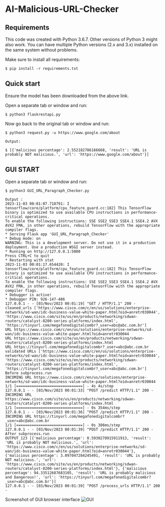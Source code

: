 # AI-Malicious-URL-Checker

Requirements
------------

This code was created with Python 3.6.7. Other versions of Python 3 might also work.  You can have multiple Python
versions (2.x and 3.x) installed on the same system without problems.

Make sure to install all requirements:

    $ pip install -r requirements.txt


Quick start
-----------

Ensure the model has been downloaded from the above link.

Open a separate tab or window and run:

    $ python3 flaskrestapi.py

Now go back to the original tab or window and run:

    $ python3 request.py -u https://www.google.com/about

    Output:

    $ [{'malicious percentage': 2.552182786166668, 'result': 'URL is probably NOT malicious.', 'url': 'https://www.google.com/about'}]

GUI START
---------
Open a separate tab or window and run:

    $ python3 GUI_URL_Paragraph_Checker.py

    Output :     
    2023-11-03 00:01:07.718791: I tensorflow/core/platform/cpu_feature_guard.cc:182] This TensorFlow binary is optimized to use available CPU instructions in performance-critical operations.
    To enable the following instructions: SSE SSE2 SSE3 SSE4.1 SSE4.2 AVX AVX2 FMA, in other operations, rebuild TensorFlow with the appropriate compiler flags.
    * Serving Flask app 'GUI_URL_Paragraph_Checker'
    * Debug mode: on
    WARNING: This is a development server. Do not use it in a production deployment. Use a production WSGI server instead.
    * Running on http://127.0.0.1:5000
    Press CTRL+C to quit
    * Restarting with stat
    2023-11-03 00:01:17.654420: I tensorflow/core/platform/cpu_feature_guard.cc:182] This TensorFlow binary is optimized to use available CPU instructions in performance-critical operations.
    To enable the following instructions: SSE SSE2 SSE3 SSE4.1 SSE4.2 AVX AVX2 FMA, in other operations, rebuild TensorFlow with the appropriate compiler flags.
    * Debugger is active!
    * Debugger PIN: 926-147-486
    127.0.0.1 - - [03/Nov/2023 00:01:19] "GET / HTTP/1.1" 200 -
    cleaned_urls ['https://www.cisco.com/c/en/us/solutions/enterprise-networks/sd-wan/idc-business-value-white-paper.html?oid=anretr030044', 'https://www.cisco.com/site/us/en/products/networking/sdwan-    routers/catalyst-8200-series-platforms/index.html', 'https://tinyurl.com/megafonedigitalcombr?_user=abc@abc.com.br']
    URL https://www.cisco.com/c/en/us/solutions/enterprise-networks/sd-wan/idc-business-value-white-paper.html?oid=anretr030044
    URL https://www.cisco.com/site/us/en/products/networking/sdwan-routers/catalyst-8200-series-platforms/index.html
    URL https://tinyurl.com/megafonedigitalcombr?_user=abc@abc.com.br
    validated URLs ['https://www.cisco.com/c/en/us/solutions/enterprise-networks/sd-wan/idc-business-value-white-paper.html?oid=anretr030044', 'https://www.cisco.com/site/us/en/products/networking/sdwan-    routers/catalyst-8200-series-platforms/index.html', 'https://tinyurl.com/megafonedigitalcombr?_user=abc@abc.com.br']
    Before subprocess.run
    INCOMING URL https://www.cisco.com/c/en/us/solutions/enterprise-networks/sd-wan/idc-business-value-white-paper.html?oid=anretr030044
    1/1 [==============================] - 4s 4s/step
    127.0.0.1 - - [03/Nov/2023 00:01:33] "POST /predict HTTP/1.1" 200 -
    INCOMING URL https://www.cisco.com/site/us/en/products/networking/sdwan-routers/catalyst-8200-series-platforms/index.html
    1/1 [==============================] - 0s 354ms/step
    127.0.0.1 - - [03/Nov/2023 00:01:36] "POST /predict HTTP/1.1" 200 -
    INCOMING URL https://tinyurl.com/megafonedigitalcombr?_user=abc@abc.com.br
    1/1 [==============================] - 0s 386ms/step
    127.0.0.1 - - [03/Nov/2023 00:01:39] "POST /predict HTTP/1.1" 200 -
    After subprocess.run
    OUTPUT_123 [{'malicious percentage': 0.5930278915911913, 'result': 'URL is probably NOT malicious.', 'url': 'https://www.cisco.com/c/en/us/solutions/enterprise-networks/sd-wan/idc-business-value-white-paper.html?oid=anretr030044'}, {'malicious percentage': 3.097047284245491, 'result': 'URL is probably NOT malicious.', 'url': 'https://www.cisco.com/site/us/en/products/networking/sdwan-routers/catalyst-8200-series-platforms/index.html'}, {'malicious percentage': 94.33512687683105, 'result': 'URL is probably malicious and Dangerous!', 'url': 'https://tinyurl.com/megafonedigitalcombr?_user=abc@abc.com.br'}]
    127.0.0.1 - - [03/Nov/2023 00:01:39] "POST /process_urls HTTP/1.1" 200 -

Screenshot of GUI browser interface 
![GUI](https://github.com/kirula0626/AI-Malicious-URL-Checker/assets/84916544/3cb0c530-19a2-4b70-8acf-5d688d13fbda)
